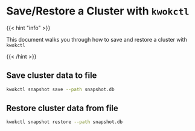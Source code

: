 # Save/Restore a Cluster with `kwokctl`

{{< hint "info" >}}

This document walks you through how to save and restore a cluster with `kwokctl`

{{< /hint >}}

## Save cluster data to file

``` bash
kwokctl snapshot save --path snapshot.db
```

## Restore cluster data from file

``` bash
kwokctl snapshot restore --path snapshot.db
```
